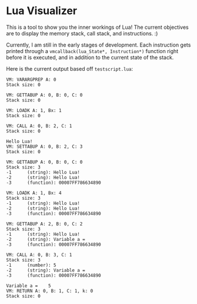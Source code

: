 # Lua Visualizer

This is a tool to show you the inner workings of Lua! The current objectives are to display the memory stack, call stack, and instructions. :)

Currently, I am still in the early stages of development. Each instruction gets printed through a `vmcallback(lua_State*, Instruction*)` function right before it is executed, and in addition to the current state of the stack.

Here is the current output based off `testscript.lua`:

```
VM: VARARGPREP A: 0
Stack size: 0

VM: GETTABUP A: 0, B: 0, C: 0
Stack size: 0

VM: LOADK A: 1, Bx: 1
Stack size: 0

VM: CALL A: 0, B: 2, C: 1
Stack size: 0

Hello Lua!
VM: SETTABUP A: 0, B: 2, C: 3
Stack size: 0

VM: GETTABUP A: 0, B: 0, C: 0
Stack size: 3
-1      (string): Hello Lua!
-2      (string): Hello Lua!
-3      (function): 00007FF786634890

VM: LOADK A: 1, Bx: 4
Stack size: 3
-1      (string): Hello Lua!
-2      (string): Hello Lua!
-3      (function): 00007FF786634890

VM: GETTABUP A: 2, B: 0, C: 2
Stack size: 3
-1      (string): Hello Lua!
-2      (string): Variable a =
-3      (function): 00007FF786634890

VM: CALL A: 0, B: 3, C: 1
Stack size: 3
-1      (number): 5
-2      (string): Variable a =
-3      (function): 00007FF786634890

Variable a =    5
VM: RETURN A: 0, B: 1, C: 1, k: 0
Stack size: 0
```